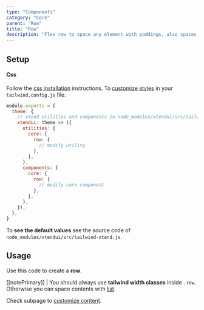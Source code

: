 ```yaml
---
type: "Components"
category: "Core"
parent: "Row"
title: "Row"
description: "Flex row to space any element with paddings, also spaces vertically."
---
```


## Setup

#### Css

Follow the [css installation](/introduction/getting-started/installation#css-installation) instructions. To [customize styles](/introduction/getting-started/installation#css-installation-customization) in your `tailwind.config.js` file.

```jsx
module.exports = {
  theme: {
    // xtend utilities and components in node_modules/xtendui/src/tailwind-xtend.js
    xtendui: theme => ({
      utilities: {
        core: {
          row: {
            // modify utility
          },
        },
      },
      components: {
        core: {
          row: {
            // modify core component
          },
        },
      },
    }),
  },
}
```

To **see the default values** see the source code of `node_modules/xtendui/src/tailwind-xtend.js`.

## Usage

Use this code to create a **row**.

<demo>
  <demovanilla src="vanilla/components/core/row/usage">
  </demovanilla>
</demo>

[[notePrimary]]
| You should always use **tailwind width classes** inside `.row`. Otherwise you can space contents with [list](/components/core/list).

Check subpage to [customize content](/components/core/row/content).
